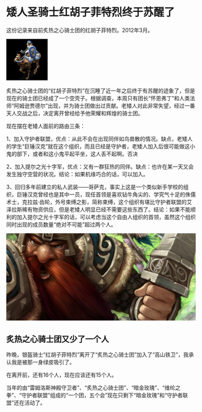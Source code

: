 # 矮人圣骑士红胡子菲特烈终于苏醒了

这份记录来自前炙热之心骑士团的红胡子菲特烈。2012年3月。

![&#x83F2;&#x7279;&#x70C8;](../.gitbook/assets/fei-te-lie-.jpg)

炙热之心骑士团的“红胡子菲特烈”在沉睡了近一年之后终于有苏醒的迹象了，但是现在的骑士团已经成了一个空壳子。根据调查，本周只有团长“怀恩弗丁”和人类法师“阿姆逊贾德尔”出现，并为骑士团做出过贡献。老矮人对此非常失望，经过一番天人交战之后，决定离开曾经给予他荣耀和辉煌的骑士团。

现在摆在老矮人面前的路由三条：

1、加入守护者联盟，优点：从此不会在出现同伴如鸟兽散的情况。缺点，老矮人的学生“巨锤汉克”就在这个组织，而且已经是守护者，老矮人加入后很可能做这小鬼的部下，或者和这小鬼平起平坐，这人丢不起啊。否决

2、加入提尔之光十字军，优点：又有一群狂热的同伴。缺点：也许在某一天又会发生独守空营的状况。结论：如果机缘巧合的话，可以加入。

3、回归多年前建立的私人武装——哥萨克，事实上这是一个类似新手学校的组织，巨锤汉克曾经也是其中一员，现任首领是喜欢钻牛角尖的、学究气十足的侏儒术士，克拉兹·齿轮，外号束缚之影，简称束缚，这个组织有堪比守护者联盟的艾泽拉斯稀有物资供应，但是老矮人明显已经不需要这些东西了。结论：如果不能顺利的加入提尔之光十字军的话，可以考虑当这个自由人组织的首领，虽然这个组织同时出现的成员数量“绝对不可能”超过两个人。

![&#x77EE;&#x4EBA;&#x5723;&#x9A91;&#x58EB;&#x7EA2;&#x80E1;&#x5B50;&#x83F2;&#x7279;&#x70C8;&#x7EC8;&#x4E8E;&#x82CF;&#x9192;&#x4E86;](../.gitbook/assets/ai-ren-sheng-qi-shi-hong-hu-zi-fei-te-lie-zhong-yu-su-xing-le-.jpg)

## 炙热之心骑士团又少了一个人

昨晚，银盔骑士“红胡子菲特烈”离开了“炙热之心骑士团”加入了“高山铁卫”，我承认我是被那一身绿皮吸引了。

在离开前，还有16个人，现在应该还有15个人。

当年的由“雷姆洛斯神殿守卫者”、“炙热之心骑士团”、“暗金玫瑰”、“维纶之拳”、“守护者联盟”组成的“一个团，五个会”现在只剩下“暗金玫瑰”和“守护者联盟”还在活动了。

